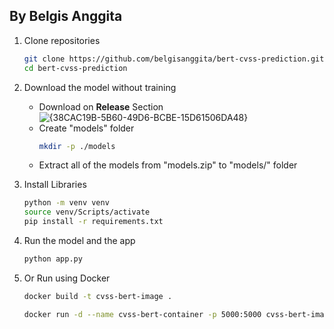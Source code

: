 ## By Belgis Anggita 

1. Clone repositories
    ```bash
    git clone https://github.com/belgisanggita/bert-cvss-prediction.git
    cd bert-cvss-prediction
    ```
2. Download the model without training
    - Download on **Release** Section
    ![{38CAC19B-5B60-49D6-BCBE-15D61506DA48}](https://github.com/user-attachments/assets/28a5ec0d-a484-4bbc-bc45-758ffc090341)
    - Create "models" folder
        ```bash
        mkdir -p ./models
        ```
    - Extract all of the models from "models.zip" to "models/" folder 

3. Install Libraries
    ```bash
    python -m venv venv
    source venv/Scripts/activate
    pip install -r requirements.txt
    ```
4. Run the model and the app
    ```bash
    python app.py
    ```

5. Or Run using Docker
    ```bash
    docker build -t cvss-bert-image .
    ```
    ```bash
    docker run -d --name cvss-bert-container -p 5000:5000 cvss-bert-image
    ```

    
    
